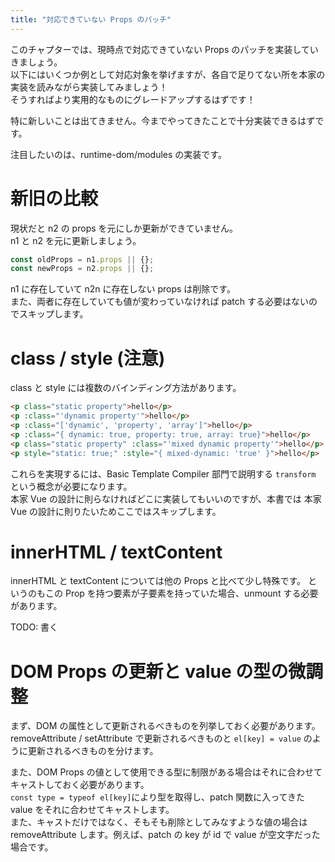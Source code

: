 ```yaml
---
title: "対応できていない Props のパッチ"
---
```


このチャプターでは、現時点で対応できていない Props のパッチを実装していきましょう。  
以下にはいくつか例として対応対象を挙げますが、各自で足りてない所を本家の実装を読みながら実装してみましょう！  
そうすればより実用的なものにグレードアップするはずです！

特に新しいことは出てきません。今までやってきたことで十分実装できるはずです。

注目したいのは、runtime-dom/modules の実装です。

# 新旧の比較

現状だと n2 の props を元にしか更新ができていません。  
n1 と n2 を元に更新しましょう。

```ts
const oldProps = n1.props || {};
const newProps = n2.props || {};
```

n1 に存在していて n2n に存在しない props は削除です。  
また、両者に存在していても値が変わっていなければ patch する必要はないのでスキップします。

# class / style (注意)

class と style には複数のバインディング方法があります。

```html
<p class="static property">hello</p>
<p :class="'dynamic property'">hello</p>
<p :class="['dynamic', 'property', 'array']">hello</p>
<p :class="{ dynamic: true, property: true, array: true}">hello</p>
<p class="static property" :class="'mixed dynamic property'">hello</p>
<p style="static: true;" :style="{ mixed-dynamic: 'true' }">hello</p>
```

これらを実現するには、Basic Template Compiler 部門で説明する `transform` という概念が必要になります。  
本家 Vue の設計に則らなければどこに実装してもいいのですが、本書では 本家 Vue の設計に則りたいためここではスキップします。

# innerHTML / textContent

innerHTML と textContent については他の Props と比べて少し特殊です。
というのもこの Prop を持つ要素が子要素を持っていた場合、unmount する必要があります。

TODO: 書く

<!-- 以下の例を見てみましょう。

```ts
const Child = {
  setup() {
    return () => h("span", {}, "initial message");
  },
};

const App = {
  setup() {
    const message = ref(undefined);

    return () =>
      h("div", [
        h("p", { innerHTML: message.value }, [Child]),
        h(
          "button",
          {
            onClick: () => {
              message.value = "hello";
            },
          },
          "update"
        ),
      ]);
  },
};

export default App;
```

初回レンダリング時は message は undefined なので、innerHTML には特に何もセットされず、Child コンポーネントがマウントされます。

ボタンをクリックすると innerHTML に `"hello"` が入ることになるのですが、この時、既にマウントされている Child コンポーネントはアンマウントする必要があります。

これは textContent にも同じことが言えます。

最近の Vue でこのコードを試してもらえればわかるのですが、innerHTML と textContent を props としてもつ要素が子要素を持つこと
なので、あまり考える必要はないっちゃないのですが、一応 unmount するように実装しましょう。 -->

# DOM Props の更新と value の型の微調整

まず、DOM の属性として更新されるべきものを列挙しておく必要があります。
removeAttribute / setAttribute で更新されるべきものと `el[key] = value` のように更新されるべきものを分けます。

また、DOM Props の値として使用できる型に制限がある場合はそれに合わせてキャストしておく必要があります。  
`const type = typeof el[key]`により型を取得し、patch 関数に入ってきた value をそれに合わせてキャストします。  
また、キャストだけではなく、そもそも削除としてみなすような値の場合は removeAttribute します。例えば、patch の key が id で value が空文字だった場合です。
